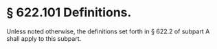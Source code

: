 # § 622.101   Definitions.

Unless noted otherwise, the definitions set forth in § 622.2 of subpart A shall apply to this subpart.




